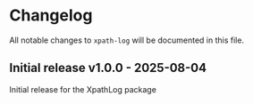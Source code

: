 # Changelog

All notable changes to `xpath-log` will be documented in this file.

## Initial release v1.0.0 - 2025-08-04

Initial release for the XpathLog package

